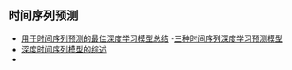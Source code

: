 ## 时间序列预测
- [用于时间序列预测的最佳深度学习模型总结](https://mp.weixin.qq.com/s?__biz=MzI1MjQ2OTQ3Ng==&mid=2247609281&idx=2&sn=de59229950b0b7758e3c3cc7ff849b19&chksm=e9e0224ade97ab5ce89f8d21673842cce32d2d13a57c38bf09dfba5362b54240b9da34fc75f2&scene=27)
-[三种时间序列深度学习预测模型](https://blog.csdn.net/weixin_44292902/article/details/142757511)
- [深度时间序列模型的综述](https://mp.weixin.qq.com/s?__biz=MjM5ODIwNjEzNQ==&mid=2649895163&idx=3&sn=1ba74e51f9cdaade086b9031fdea5394&chksm=bf0aaa0b456b068666846c459c9efac8111afaa08a1f162122455f528009940584d23a833d57&scene=27)
- 

